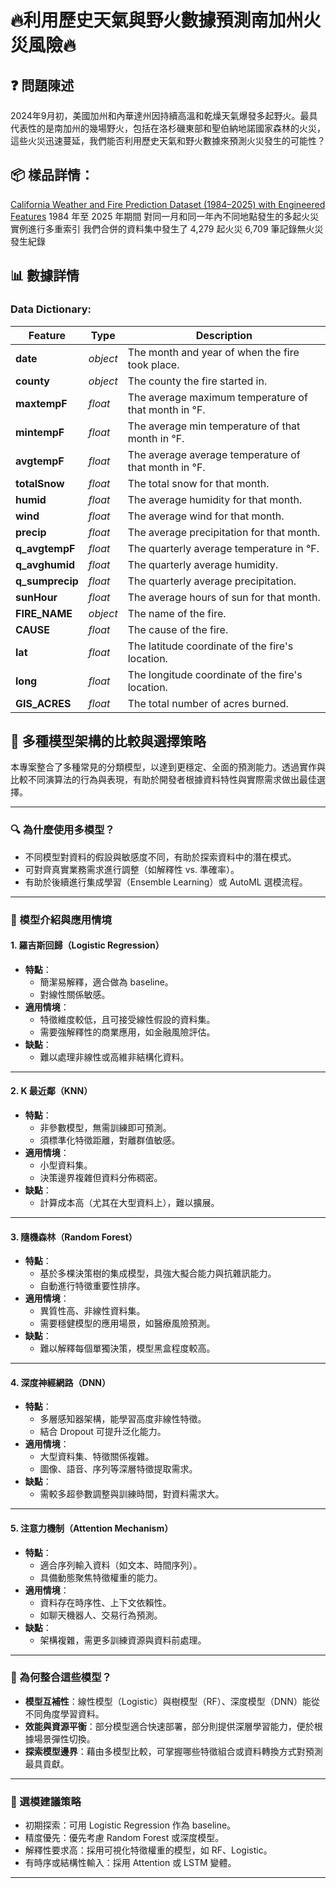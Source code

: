 # 🔥利用歷史天氣與野火數據預測南加州火災風險🔥

## ❓ 問題陳述
2024年9月初，美國加州和內華達州因持續高溫和乾燥天氣爆發多起野火。最具代表性的是南加州的幾場野火，包括在洛杉磯東部和聖伯納地諾國家森林的火災，這些火災迅速蔓延，我們能否利用歷史天氣和野火數據來預測火災發生的可能性？

## 📦 樣品詳情：

[California Weather and Fire Prediction Dataset (1984–2025) with Engineered Features](https://zenodo.org/records/14712845)
1984 年至 2025 年期間
對同一月和同一年內不同地點發生的多起火災實例進行多重索引
我們合併的資料集中發生了 4,279 起火災
6,709 筆記錄無火災發生紀錄

## 📊 數據詳情 

### Data Dictionary:
|Feature|Type|Description|
|---|---|---|
|**date**|*object*|The month and year of when the fire took place.|
|**county**|*object*|The county the fire started in.|
|**maxtempF**|*float*|The average maximum temperature of that month in °F.|
|**mintempF**|*float*|The average min temperature of that month in °F.|
|**avgtempF**|*float*|The average average temperature of that month in °F.|
|**totalSnow**|*float*|The total snow for that month.|
|**humid**|*float*|The average humidity for that month.|
|**wind**|*float*|The average wind for that month.|
|**precip**|*float*|The average precipitation for that month.|
|**q_avgtempF**|*float*|The quarterly average temperature in °F.|
|**q_avghumid**|*float*|The quarterly average humidity.|
|**q_sumprecip**|*float*|The quarterly average precipitation.|
|**sunHour**|*float*|The average hours of sun for that month.|
|**FIRE_NAME**|*object*|The name of the fire.|
|**CAUSE**|*float*|The cause of the fire.|
|**lat**|*float*|The latitude coordinate of the fire's location.|
|**long**|*float*|The longitude coordinate of the fire's location.|
|**GIS_ACRES**|*float*|The total number of acres burned.|



## 🧠 多種模型架構的比較與選擇策略

本專案整合了多種常見的分類模型，以達到更穩定、全面的預測能力。透過實作與比較不同演算法的行為與表現，有助於開發者根據資料特性與實際需求做出最佳選擇。

---

### 🔍 為什麼使用多模型？

- 不同模型對資料的假設與敏感度不同，有助於探索資料中的潛在模式。
- 可對齊真實業務需求進行調整（如解釋性 vs. 準確率）。
- 有助於後續進行集成學習（Ensemble Learning）或 AutoML 選模流程。

---

### 📘 模型介紹與應用情境

#### 1. 羅吉斯回歸（Logistic Regression）

- **特點**：
  - 簡潔易解釋，適合做為 baseline。
  - 對線性關係敏感。
- **適用情境**：
  - 特徵維度較低，且可接受線性假設的資料集。
  - 需要強解釋性的商業應用，如金融風險評估。
- **缺點**：
  - 難以處理非線性或高維非結構化資料。

---

#### 2. K 最近鄰（KNN）

- **特點**：
  - 非參數模型，無需訓練即可預測。
  - 須標準化特徵距離，對離群值敏感。
- **適用情境**：
  - 小型資料集。
  - 決策邊界複雜但資料分佈稠密。
- **缺點**：
  - 計算成本高（尤其在大型資料上），難以擴展。

---

#### 3. 隨機森林（Random Forest）

- **特點**：
  - 基於多棵決策樹的集成模型，具強大擬合能力與抗雜訊能力。
  - 自動進行特徵重要性排序。
- **適用情境**：
  - 異質性高、非線性資料集。
  - 需要穩健模型的應用場景，如醫療風險預測。
- **缺點**：
  - 難以解釋每個單獨決策，模型黑盒程度較高。

---

#### 4. 深度神經網路（DNN）

- **特點**：
  - 多層感知器架構，能學習高度非線性特徵。
  - 結合 Dropout 可提升泛化能力。
- **適用情境**：
  - 大型資料集、特徵關係複雜。
  - 圖像、語音、序列等深層特徵提取需求。
- **缺點**：
  - 需較多超參數調整與訓練時間，對資料需求大。

---

#### 5. 注意力機制（Attention Mechanism）

- **特點**：
  - 適合序列輸入資料（如文本、時間序列）。
  - 具備動態聚焦特徵權重的能力。
- **適用情境**：
  - 資料存在時序性、上下文依賴性。
  - 如聊天機器人、交易行為預測。
- **缺點**：
  - 架構複雜，需更多訓練資源與資料前處理。

---

### 🎯 為何整合這些模型？

- **模型互補性**：線性模型（Logistic）與樹模型（RF）、深度模型（DNN）能從不同角度學習資料。
- **效能與資源平衡**：部分模型適合快速部署，部分則提供深層學習能力，便於根據場景彈性切換。
- **探索模型邊界**：藉由多模型比較，可掌握哪些特徵組合或資料轉換方式對預測最具貢獻。

---

### 🧭 選模建議策略

- 初期探索：可用 Logistic Regression 作為 baseline。
- 精度優先：優先考慮 Random Forest 或深度模型。
- 解釋性要求高：採用可視化特徵權重的模型，如 RF、Logistic。
- 有時序或結構性輸入：採用 Attention 或 LSTM 變體。

---


